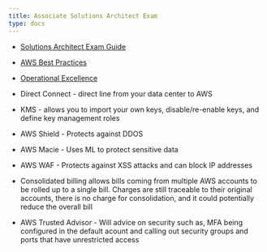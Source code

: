 ```yaml
---
title: Associate Solutions Architect Exam
type: docs
---
```


* [Solutions Architect Exam Guide](https://d1.awsstatic.com/training-and-certification/docs-sa-assoc/AWS_Certified_Solutions_Architect_Associate-Exam_Guide_EN_1.8.pdf)
* [AWS Best Practices](https://d1.awsstatic.com/whitepapers/AWS_Cloud_Best_Practices.pdf)
* [Operational Excellence](https://d1.awsstatic.com/whitepapers/architecture/AWS-Operational-Excellence-Pillar.pdf)

* Direct Connect - direct line from your data center to AWS
* KMS - allows you to import your own keys, disable/re-enable keys, and define key management roles
* AWS Shield - Protects against DDOS
* AWS Macie - Uses ML to protect sensitive data
* AWS WAF - Protects against XSS attacks and can block IP addresses
* Consolidated billing allows bills coming from multiple AWS accounts to be rolled up to a single bill. Charges are still traceable to their original accounts, there is no charge for consolidation, and it could potentially reduce the overall bill
* AWS Trusted Advisor - Will advice on security such as, MFA being configured in the default acount and calling out security groups and ports that have unrestricted access